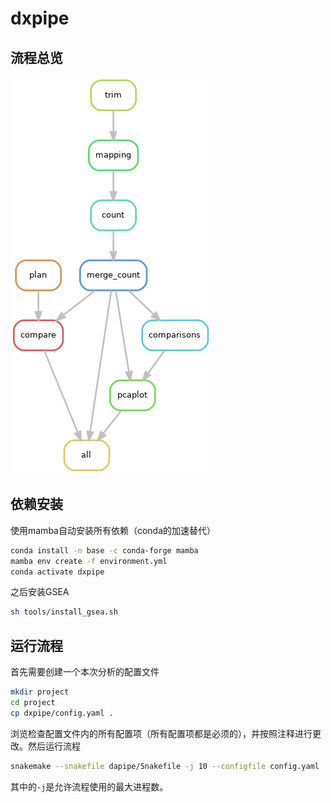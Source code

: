 # dxpipe

## 流程总览

![images/rulegraph.png](images/rulegraph.png)

## 依赖安装

使用mamba自动安装所有依赖（conda的加速替代）

```bash
conda install -n base -c conda-forge mamba
mamba env create -f environment.yml
conda activate dxpipe
```

之后安装GSEA
```bash
sh tools/install_gsea.sh
```

## 运行流程

首先需要创建一个本次分析的配置文件

```bash
mkdir project
cd project
cp dxpipe/config.yaml .
```

浏览检查配置文件内的所有配置项（所有配置项都是必须的），并按照注释进行更改。然后运行流程

```bash
snakemake --snakefile dapipe/Snakefile -j 10 --configfile config.yaml
```

其中的`-j`是允许流程使用的最大进程数。
